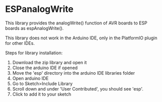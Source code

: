 # ESPanalogWrite
This library provides the analogWrite() function of AVR boards to ESP boards as espAnalogWrite().

This library does not work in the Arduino IDE, only in the PlatformIO plugin for other IDEs.

Steps for library installation:
1. Download the zip library and open it
2. Close the arduino IDE if opened
3. Move the 'esp' directory into the arduino IDE libraries folder
4. Open arduino IDE
5. Go to Sketch>Include Library
6. Scroll down and under 'User Contributed', you should see 'esp'.
7. Click to add it to your sketch

